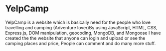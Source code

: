 # YelpCamp
YelpCamp is a website which is basically need for the people who love travelling and camping (Adventure lover)By using JavaScript, HTML, CSS, Express.js,  DOM manipulation, geocoding, MongoDB, and Mongoose I have created the the website that anyone can login and upload or see the camping places and price, People can comment and do many more stuff.
